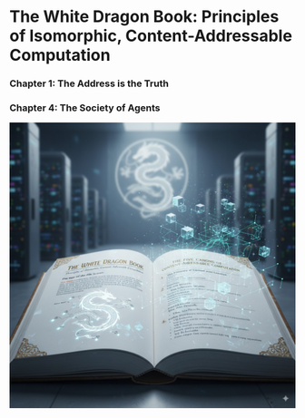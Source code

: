 # The White Dragon Book: Principles of Isomorphic, Content-Addressable Computation

### Chapter 1: The Address is the Truth
### Chapter 4: The Society of Agents


![The White Dragon Book 1st Ed](https://raw.githubusercontent.com/lemanschik/lemanschik/refs/heads/main/book-iterations/dragon/white-dragon-book-Generated%20Image%20September%2006%2C%202025%20-%207_39AM.jpeg)
